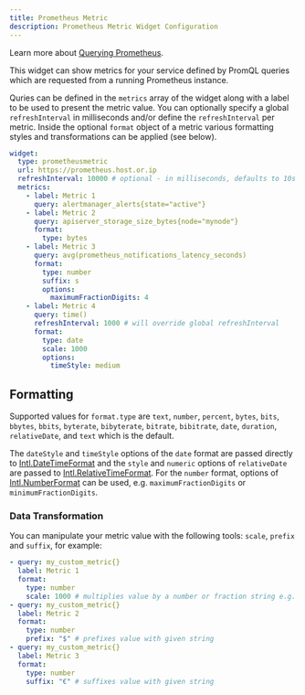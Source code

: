 ```yaml
---
title: Prometheus Metric
description: Prometheus Metric Widget Configuration
---
```


Learn more about [Querying Prometheus](https://prometheus.io/docs/prometheus/latest/querying/basics/).

This widget can show metrics for your service defined by PromQL queries which are requested from a running Prometheus instance.

Quries can be defined in the `metrics` array of the widget along with a label to be used to present the metric value. You can optionally specify a global `refreshInterval` in milliseconds and/or define the `refreshInterval` per metric. Inside the optional `format` object of a metric various formatting styles and transformations can be applied (see below).

```yaml
widget:
  type: prometheusmetric
  url: https://prometheus.host.or.ip
  refreshInterval: 10000 # optional - in milliseconds, defaults to 10s
  metrics:
    - label: Metric 1
      query: alertmanager_alerts{state="active"}
    - label: Metric 2
      query: apiserver_storage_size_bytes{node="mynode"}
      format:
        type: bytes
    - label: Metric 3
      query: avg(prometheus_notifications_latency_seconds)
      format:
        type: number
        suffix: s
        options:
          maximumFractionDigits: 4
    - label: Metric 4
      query: time()
      refreshInterval: 1000 # will override global refreshInterval
      format:
        type: date
        scale: 1000
        options:
          timeStyle: medium
```

## Formatting

Supported values for `format.type` are `text`, `number`, `percent`, `bytes`, `bits`, `bbytes`, `bbits`, `byterate`, `bibyterate`, `bitrate`, `bibitrate`, `date`, `duration`, `relativeDate`, and `text` which is the default.

The `dateStyle` and `timeStyle` options of the `date` format are passed directly to [Intl.DateTimeFormat](https://developer.mozilla.org/en-US/docs/Web/JavaScript/Reference/Global_Objects/Intl/DateTimeFormat/DateTimeFormat) and the `style` and `numeric` options of `relativeDate` are passed to [Intl.RelativeTimeFormat](https://developer.mozilla.org/en-US/docs/Web/JavaScript/Reference/Global_Objects/Intl/RelativeTimeFormat/RelativeTimeFormat). For the `number` format, options of [Intl.NumberFormat](https://developer.mozilla.org/de/docs/Web/JavaScript/Reference/Global_Objects/Intl/NumberFormat/NumberFormat) can be used, e.g. `maximumFractionDigits` or `minimumFractionDigits`.

### Data Transformation

You can manipulate your metric value with the following tools: `scale`, `prefix` and `suffix`, for example:

```yaml
- query: my_custom_metric{}
  label: Metric 1
  format:
    type: number
    scale: 1000 # multiplies value by a number or fraction string e.g. 1/16
- query: my_custom_metric{}
  label: Metric 2
  format:
    type: number
    prefix: "$" # prefixes value with given string
- query: my_custom_metric{}
  label: Metric 3
  format:
    type: number
    suffix: "€" # suffixes value with given string
```
